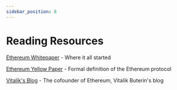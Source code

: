 ```yaml
---
sidebar_position: 8
---
```


# Reading Resources

​[Ethereum Whitepaper](https://ethereum.org/en/whitepaper/) - Where it all started

​[Ethereum Yellow Paper](https://ethereum.github.io/yellowpaper/paper.pdf) - Formal definition of the Ethereum protocol

​[Vitalik's Blog](https://vitalik.ca/) - The cofounder of Ethereum, Vitalik Buterin's blog
